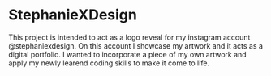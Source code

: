# StephanieXDesign

This project is intended to act as a logo reveal for my instagram account @stephaniexdesign. On this account I showcase my artwork and it acts as a digital portfolio. I wanted to incorporate a piece of my own artwork and apply my newly learend coding skills to make it come to life.


